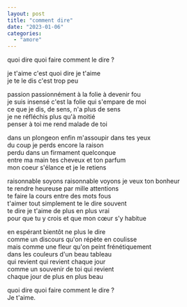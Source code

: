 ```yaml
---
layout: post
title: "comment dire"
date: "2023-01-06"
categories: 
  - "amore"
---
```


quoi dire quoi faire comment le dire ?

je t'aime c'est quoi dire je t'aime  
je te le dis c'est trop peu

passion passionnément à la folie à devenir fou  
je suis insensé c'est la folie qui s'empare de moi  
ce que je dis, de sens, n'a plus de sens  
je ne réfléchis plus qu'à moitié  
penser à toi me rend malade de toi  

dans un plongeon enfin m'assoupir dans tes yeux  
du coup je perds encore la raison  
perdu dans un firmament quelconque  
entre ma main tes cheveux et ton parfum  
mon coeur s'élance et je le retiens

raisonnable soyons raisonnable voyons je veux ton bonheur  
te rendre heureuse par mille attentions  
te faire la cours entre des mots fous  
t'aimer tout simplement te le dire souvent  
te dire je t'aime de plus en plus vrai  
pour que tu y crois et que mon cœur s'y habitue  

en espérant bientôt ne plus le dire  
comme un discours qu'on répète en coulisse  
mais comme une fleur qu'on peint frénétiquement  
dans les couleurs d'un beau tableau  
qui revient qui revient chaque jour  
comme un souvenir de toi qui revient  
chaque jour de plus en plus beau

quoi dire quoi faire comment le dire ?  
Je t'aime.

